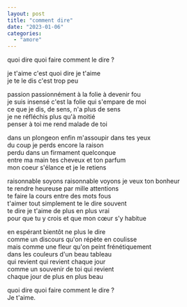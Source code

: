 ```yaml
---
layout: post
title: "comment dire"
date: "2023-01-06"
categories: 
  - "amore"
---
```


quoi dire quoi faire comment le dire ?

je t'aime c'est quoi dire je t'aime  
je te le dis c'est trop peu

passion passionnément à la folie à devenir fou  
je suis insensé c'est la folie qui s'empare de moi  
ce que je dis, de sens, n'a plus de sens  
je ne réfléchis plus qu'à moitié  
penser à toi me rend malade de toi  

dans un plongeon enfin m'assoupir dans tes yeux  
du coup je perds encore la raison  
perdu dans un firmament quelconque  
entre ma main tes cheveux et ton parfum  
mon coeur s'élance et je le retiens

raisonnable soyons raisonnable voyons je veux ton bonheur  
te rendre heureuse par mille attentions  
te faire la cours entre des mots fous  
t'aimer tout simplement te le dire souvent  
te dire je t'aime de plus en plus vrai  
pour que tu y crois et que mon cœur s'y habitue  

en espérant bientôt ne plus le dire  
comme un discours qu'on répète en coulisse  
mais comme une fleur qu'on peint frénétiquement  
dans les couleurs d'un beau tableau  
qui revient qui revient chaque jour  
comme un souvenir de toi qui revient  
chaque jour de plus en plus beau

quoi dire quoi faire comment le dire ?  
Je t'aime.

